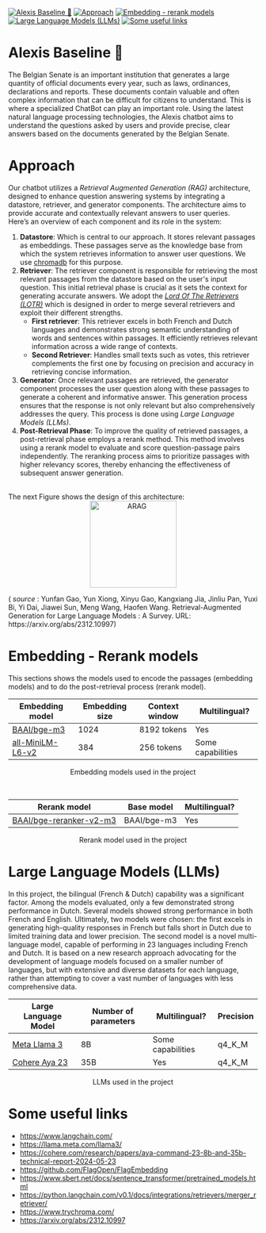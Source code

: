 [![Alexis Baseline 🤖](https://img.shields.io/badge/Introduction-blue)](#alexis-baseline-)
[![Approach](https://img.shields.io/badge/Approach-green)](#approach)
[![Embedding - rerank models](https://img.shields.io/badge/Embedding-rerank-blue)](#embedding---rerank-models)
[![Large Language Models (LLMs)](https://img.shields.io/badge/LLMs-red)](#large-language-models-llms)
[![Some useful links](https://img.shields.io/badge/links-yellow)](#some-useful-links)

# Alexis Baseline 🤖

The Belgian Senate is an important institution that generates a large quantity of official documents every year, such as laws, ordinances, declarations and reports. These documents contain valuable and often complex information that can be difficult for citizens to understand. This is where a specialized ChatBot can play an important role. Using the latest natural language processing technologies, the Alexis chatbot aims to understand the questions asked by users and provide precise, clear answers based on the documents generated by the Belgian Senate.


# Approach

Our chatbot utilizes a *Retrieval Augmented Generation (RAG)* architecture, designed to enhance question answering systems by integrating a datastore, retriever, and generator components. The architecture aims to provide accurate and contextually relevant answers to user queries.<br>
Here’s an overview of each component and its role in the system:
1. **Datastore**: Which is central to our approach. It stores relevant passages as embeddings. These passages serve as the knowledge base from which the system retrieves information to answer user questions. We use [chromadb](https://www.trychroma.com/) for this purpose.
2. **Retriever**: The retriever component is responsible for retrieving the most relevant passages from the datastore based on the user's input question. This initial retrieval phase is crucial as it sets the context for generating accurate answers. We adopt the *[Lord Of The Retrievers (LOTR)](https://python.langchain.com/v0.1/docs/integrations/retrievers/merger_retriever/)* which is designed in order to merge several retrievers and exploit their different strengths.
   - **First retriever**: This retriever excels in both French and Dutch languages and demonstrates strong semantic understanding of words and sentences within passages. It efficiently retrieves relevant information across a wide range of contexts.
   - **Second Retriever**: Handles small texts such as votes, this retriever complements the first one by focusing on precision and accuracy in retrieving concise information.  
4. **Generator**: Once relevant passages are retrieved, the generator component processes the user question along with these passages to generate a coherent and informative answer. This generation process ensures that the response is not only relevant but also comprehensively addresses the query. This process is done using *Large Language Models (LLMs)*.
5. **Post-Retrieval Phase**: To improve the quality of retrieved passages, a post-retrieval phase employs a rerank method. This method involves using a rerank model to evaluate and score question-passage pairs independently. The reranking process aims to prioritize passages with higher relevancy scores, thereby enhancing the effectiveness of subsequent answer generation.<br>
<br>
The next Figure shows the design of this architecture:

<div align="center">
  <img src="https://github.com/belgiansenate/alexis-baseline/assets/56476929/fa8958df-7f22-4084-812e-f27aa9e0fcfb" alt="ARAG" width="175"/>
</div>
<p>(<i> source </i>: Yunfan Gao, Yun Xiong, Xinyu Gao, Kangxiang Jia, Jinliu Pan, Yuxi Bi, Yi Dai, Jiawei Sun, Meng Wang, Haofen Wang. Retrieval-Augmented Generation for Large Language Models : A Survey. URL: https://arxiv.org/abs/2312.10997)</p>

# Embedding - Rerank models

This sections shows the models used to encode the passages (embedding models) and to do the post-retrieval process (rerank model). 
<div align="center">
  
| Embedding model | Embedding size | Context window | Multilingual? |
| ----- | -------------- | -------------- | ------------ |
| [BAAI/bge-m3](https://github.com/FlagOpen/FlagEmbedding)|1024 | 8192 tokens | Yes |
| [all-MiniLM-L6-v2](https://www.sbert.net/docs/sentence_transformer/pretrained_models.html) | 384 | 256 tokens | Some capabilities |

  <p>Embedding models used in the project</p>
</div>
<br>
<div align="center">
  
| Rerank model | Base model | Multilingual? |
| -------------------- | ---------- | ------------- |
| [BAAI/bge-reranker-v2-m3](https://github.com/FlagOpen/FlagEmbedding)| BAAI/bge-m3 | Yes |

  <p>Rerank model used in the project</p>
</div>

# Large Language Models (LLMs)

In this project, the bilingual (French & Dutch) capability was a significant factor. Among the models evaluated, only a few demonstrated strong performance in Dutch. Several models showed strong performance in both French and English. Ultimately, two models were chosen: the first excels in generating high-quality responses in French but falls short in Dutch due to limited training data and lower precision. The second model is a novel multi-language model, capable of performing in 23 languages including French and Dutch. It is based on a new research approach advocating for the development of language models focused on a smaller number of languages, but with extensive and diverse datasets for each language, rather than attempting to cover a vast number of languages with less comprehensive data. 

<div align="center">
  
| Large Language Model | Number of parameters | Multilingual? | Precision |
| -------------------- | -------------------- |-------------- | --------- |
| [Meta Llama 3](https://llama.meta.com/llama3/)  | 8B | Some capabilities | q4_K_M |
| [Cohere Aya 23](https://cohere.com/research/papers/aya-command-23-8b-and-35b-technical-report-2024-05-23) | 35B | Yes | q4_K_M |         
  <p>LLMs used in the project</p>
</div>

# Some useful links
- https://www.langchain.com/
- https://llama.meta.com/llama3/
- https://cohere.com/research/papers/aya-command-23-8b-and-35b-technical-report-2024-05-23
- https://github.com/FlagOpen/FlagEmbedding
- https://www.sbert.net/docs/sentence_transformer/pretrained_models.html
- https://python.langchain.com/v0.1/docs/integrations/retrievers/merger_retriever/
- https://www.trychroma.com/
- https://arxiv.org/abs/2312.10997
